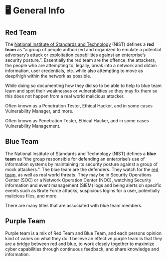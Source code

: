 # 🖥 General Info

## Red Team

The [National Institute of Standards and Technology](https://www.nist.gov/) (NIST) defines a **red team** as “a group of people authorized and organized to emulate a potential adversary’s attack or exploitation capabilities against an enterprise’s security posture.”. Essentially the red team are the offence, the attackers, the people who are attempting to, legally, break into a network and obtain information, user credentials, etc. while also attempting to move as deep/high within the network as possible.

While doing so documenting how they did so to be able to help to blue team learn and spot their weaknesses or vulnerabilities so they may fix them so this does not happen from a real world malicious attacker.

Often known as a Penetration Tester, Ethical Hacker, and in some cases Vulnerability Manager, and more.

Often known as Penetration Tester, Ethical Hacker, and in some cases Vulnerability Management.&#x20;

## Blue Team

The National Institute of Standards and Technology (NIST) defines a **blue team** as “the group responsible for defending an enterprise’s use of information systems by maintaining its security posture against a group of mock attackers.”. The blue team are the defenders. They watch for the [red team](./), as well as real world threats. They may be in Security Operations Center (SOC) or a Network Operation Center (NOC), watching Security information and event management (SIEM) logs and being alerts on specific events such as Brute Force attacks, suspicious logins for a user, potentially malicious files, and more.

There are many titles that are associated with blue team members.

## Purple Team

Purple team is a mix of Red Team and Blue Team, and each persons opinion kind of varies on what they do. I believe an effective purple team is that they are a bridge between red and blue, to work closely together to maximize cyber capabilities through continuous feedback, and share knowledge and information.


